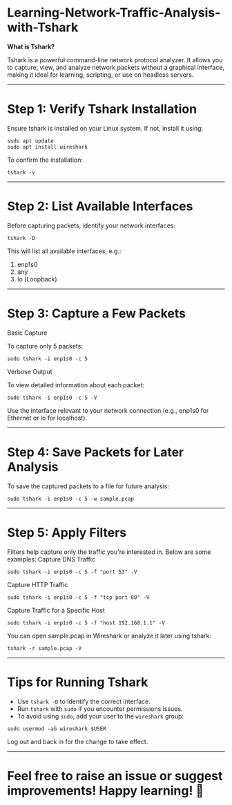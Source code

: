 # Learning-Network-Traffic-Analysis-with-Tshark


**What is Tshark?**

Tshark is a powerful command-line network protocol analyzer. It allows you to capture, view, and analyze network packets without a graphical interface, making it ideal for learning, scripting, or use on headless servers.

---

# Step 1: Verify Tshark Installation

Ensure tshark is installed on your Linux system. If not, install it using:
```
sudo apt update
sudo apt install wireshark
```
To confirm the installation:
```
tshark -v
```

---


# Step 2: List Available Interfaces

Before capturing packets, identify your network interfaces:
```
tshark -D
```

This will list all available interfaces, e.g.:

1. enp1s0
2. any
3. lo (Loopback)

---


# Step 3: Capture a Few Packets
Basic Capture

To capture only 5 packets:
```
sudo tshark -i enp1s0 -c 5
```
Verbose Output

To view detailed information about each packet:
```
sudo tshark -i enp1s0 -c 5 -V
```

Use the interface relevant to your network connection (e.g., enp1s0 for Ethernet or lo for localhost).


---


# Step 4: Save Packets for Later Analysis

To save the captured packets to a file for future analysis:
```
sudo tshark -i enp1s0 -c 5 -w sample.pcap
```

---

# Step 5: Apply Filters

Filters help capture only the traffic you're interested in. Below are some examples:
Capture DNS Traffic
```
sudo tshark -i enp1s0 -c 5 -f "port 53" -V
```
Capture HTTP Traffic
```
sudo tshark -i enp1s0 -c 5 -f "tcp port 80" -V
```
Capture Traffic for a Specific Host
```
sudo tshark -i enp1s0 -c 5 -f "host 192.168.1.1" -V
```
You can open sample.pcap in Wireshark or analyze it later using tshark:
```
tshark -r sample.pcap -V
```

---

# Tips for Running Tshark

- Use `tshark -D` to identify the correct interface.
- Run `tshark` with `sudo` if you encounter permissions issues.
- To avoid using `sudo`, add your user to the `wireshark` group:
```
sudo usermod -aG wireshark $USER
```
Log out and back in for the change to take effect.


---

# Feel free to raise an issue or suggest improvements! Happy learning! 🚀
